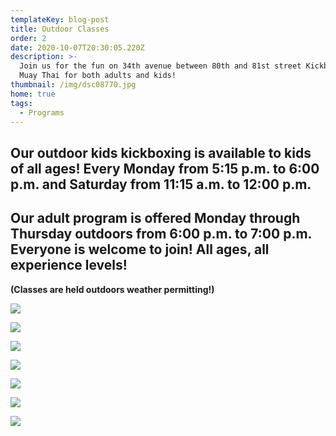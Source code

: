 ```yaml
---
templateKey: blog-post
title: Outdoor Classes
order: 2
date: 2020-10-07T20:30:05.220Z
description: >-
  Join us for the fun on 34th avenue between 80th and 81st street Kickboxing and
  Muay Thai for both adults and kids! 
thumbnail: /img/dsc08770.jpg
home: true
tags:
  - Programs
---
```

## Our outdoor kids kickboxing is available to kids of all ages! Every Monday from 5:15 p.m. to 6:00 p.m. and Saturday from 11:15 a.m. to 12:00 p.m. 

## Our adult program is offered Monday through Thursday outdoors from 6:00 p.m. to 7:00 p.m. Everyone is welcome to join! All ages, all experience levels! 

**(Classes are held outdoors weather permitting!)** 

![](/img/img_5802.jpg)

![](/img/dsc08761.jpg)

![](/img/img_5804.jpg)

![](/img/dsc08199.jpg)

![](/img/dsc08676.jpg)

![](/img/dsc08591.jpg)

![](/img/dsc08488.jpg)

